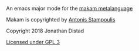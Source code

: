 An emacs major mode for the [makam metalanguage](https://github.com/astampoulis/makam)

Makam is copyrighted by [Antonis Stampoulis](https://astampoulis.github.io)

Copyright 2018 Jonathan Distad

[Licensed under GPL 3](./LICENSE)

